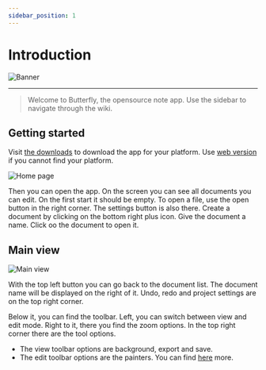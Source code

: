 ```yaml
---
sidebar_position: 1
---
```


# Introduction

![Banner](/img/banner.png)

---

> Welcome to Butterfly, the opensource note app.
> Use the sidebar to navigate through the wiki.

## Getting started

Visit [the downloads](/downloads) to download the app for your platform.
Use [web version](https://butterfly.linwood.dev) if you cannot find your platform.

![Home page](/img/tutorial/home.png)

Then you can open the app. On the screen you can see all documents you can edit. On the first start it should be empty.
To open a file, use the open button in the right corner. The settings button is also there.
Create a document by clicking on the bottom right plus icon. Give the document a name.
Click oo the document to open it.

## Main view

![Main view](/img/tutorial/main.png)

With the top left button you can go back to the document list.
The document name will be displayed on the right of it.
Undo, redo and project settings are on the top right corner.

Below it, you can find the toolbar. Left, you can switch between view and edit mode.
Right to it, there you find the zoom options.
In the top right corner there are the tool options.

- The view toolbar options are background, export and save.
- The edit toolbar options are the painters. You can find [here](background/intro) more.

